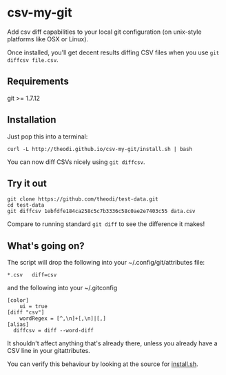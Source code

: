 csv-my-git
==========

Add csv diff capabilities to your local git configuration (on unix-style platforms like OSX or Linux).

Once installed, you'll get decent results diffing CSV files when you use `git diffcsv file.csv`.

Requirements
------------

git >= 1.7.12

Installation
------------

Just pop this into a terminal:

```
curl -L http://theodi.github.io/csv-my-git/install.sh | bash
```

You can now diff CSVs nicely using `git diffcsv`.

Try it out
----------

```
git clone https://github.com/theodi/test-data.git
cd test-data
git diffcsv 1ebfdfe184ca258c5c7b3336c58c0ae2e7403c55 data.csv
```

Compare to running standard `git diff` to see the difference it makes!

What's going on?
----------------

The script will drop the following into your ~/.config/git/attributes file:

```
*.csv	diff=csv
```

and the following into your ~/.gitconfig

```
[color]
	ui = true
[diff "csv"]
	wordRegex = [^,\n]+[,\n]|[,]
[alias]
  diffcsv = diff --word-diff
```

It shouldn't affect anything that's already there, unless you already have a CSV line in your gitattributes.

You can verify this behaviour by looking at the source for [install.sh](https://github.com/theodi/csv-my-git/blob/gh-pages/install.sh).
